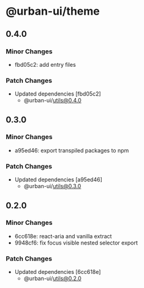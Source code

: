 # @urban-ui/theme

## 0.4.0

### Minor Changes

- fbd05c2: add entry files

### Patch Changes

- Updated dependencies [fbd05c2]
  - @urban-ui/utils@0.4.0

## 0.3.0

### Minor Changes

- a95ed46: export transpiled packages to npm

### Patch Changes

- Updated dependencies [a95ed46]
  - @urban-ui/utils@0.3.0

## 0.2.0

### Minor Changes

- 6cc618e: react-aria and vanilla extract
- 9948cf6: fix focus visible nested selector export

### Patch Changes

- Updated dependencies [6cc618e]
  - @urban-ui/utils@0.2.0
